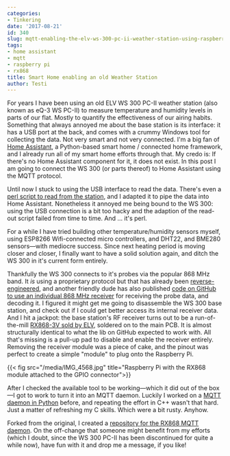 ```yaml
---
categories:
- Tinkering
date: '2017-08-21'
id: 340
slug: mqtt-enabling-the-elv-ws-300-pc-ii-weather-station-using-raspberry-pi
tags:
- home assistant
- mqtt
- raspberry pi
- rx868
title: Smart Home enabling an old Weather Station
author: Testi
---
```


For years I have been using an old ELV WS 300 PC-II weather station (also known as eQ-3 WS PC-II) to measure temperature and humidity levels in parts of our flat. Mostly to quantify the effectiveness of our airing habits. Something that always annoyed me about the base station is its interface: it has a USB port at the back, and comes with a crummy Windows tool for collecting the data. Not very smart and not very connected. I'm a big fan of [Home Assistant](https://home-assistant.io), a Python-based smart home / connected home framework, and I already run all of my smart home efforts through that. My credo is: If there's no Home Assistant component for it, it does not exist. In this post I am going to connect the WS 300 (or parts thereof) to Home Assistant using the MQTT protocol.<!--more-->

Until now I stuck to using the USB interface to read the data. There's even a [perl script to read from the station](https://github.com/mommel/weatherpi), and I adapted it to pipe the data into Home Assistant. Nonetheless it annoyed me being bound to the WS 300: using the USB connection is a bit too hacky and the adaption of the read-out script failed from time to time. And … it's perl.

For a while I have tried building other temperature/humidity sensors myself, using ESP8266 Wifi-connected micro controllers, and DHT22, and BME280 sensors—with mediocre success. Since next heating period is moving closer and closer, I finally want to have a solid solution again, and ditch the WS 300 in it's current form entirely.

Thankfully the WS 300 connects to it's probes via the popular 868 MHz band. It _is_ using a proprietary protocol but that has already been [reverse-engineered](http://www.dc3yc.privat.t-online.de/protocol.htm), and another friendly dude has also published [code on GitHub to use an individual 868 MHz receiver](https://github.com/skaringa/TempHygroRX868) for receiving the probe data, and decoding it. I figured it might get me going to disassemble the WS 300 base station, and check out if I could get better access its internal receiver data. And I hit a jackpot: the base station's RF receiver turns out to be a run-of-the-mill [RX868-3V sold by ELV](https://www.elv.de/controller.aspx?cid=683&detail=10&detail2=416748), soldered on to the main PCB. It is almost structurally identical to what the lib on GitHub expected to work with. All that's missing is a pull-up pad to disable and enable the receiver entirely. Removing the receiver module was a piece of cake, and the pinout was perfect to create a simple "module" to plug onto the Raspberry Pi.

{{< fig src="/media/IMG_4568.jpg" title="Raspberry Pi with the RX868 module attached to the GPIO connector">}}

After I checked the available tool to be working—which it did out of the box—I got to work to turn it into an MQTT daemon. Luckily I worked on a [MQTT daemon in Python](https://github.com/janwh/miflora-mqtt-daemon) before, and repeating the effort in C++ wasn't that hard. Just a matter of refreshing my C skills. Which were a bit rusty. Anyhow.

Forked from the original, I created a [repository for the RX868 MQTT daemon](https://github.com/janwh/rx868-mqtt-daemon). On the off-change that someone might benefit from my efforts (which I doubt, since the WS 300 PC-II has been discontinued for quite a while now), have fun with it and drop me a message, if you like!